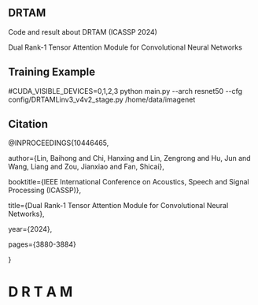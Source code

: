 ## DRTAM

Code and result about DRTAM (ICASSP 2024)

Dual Rank-1 Tensor Attention Module for Convolutional Neural Networks

## Training Example
#CUDA_VISIBLE_DEVICES=0,1,2,3 python main.py --arch resnet50 --cfg config/DRTAMLinv3_v4v2_stage.py /home/data/imagenet


## Citation

@INPROCEEDINGS{10446465,

  author={Lin, Baihong and Chi, Hanxing and Lin, Zengrong and Hu, Jun and Wang, Liang and Zou, Jianxiao and Fan, Shicai},
  
  booktitle={IEEE International Conference on Acoustics, Speech and Signal Processing (ICASSP)}, 
  
  title={Dual Rank-1 Tensor Attention Module for Convolutional Neural Networks}, 
  
  year={2024},
  
  pages={3880-3884}
  
  }


#   D R T A M
 
 
